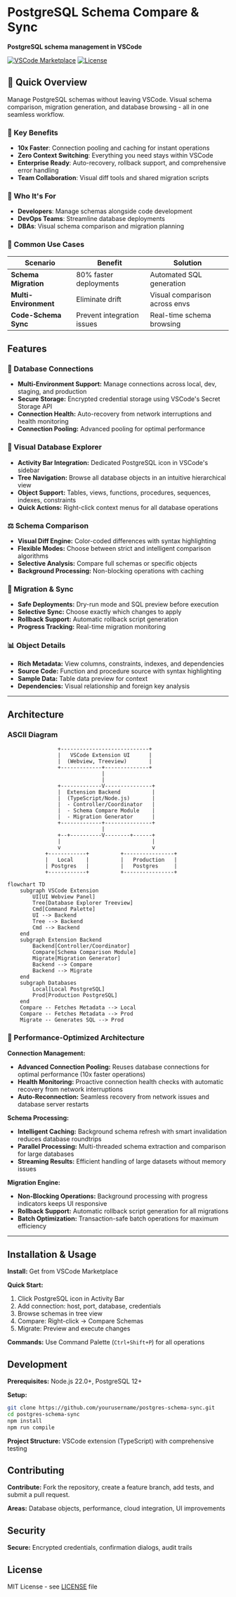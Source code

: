 # PostgreSQL Schema Compare & Sync

**PostgreSQL schema management in VSCode**

[![VSCode Marketplace](https://img.shields.io/badge/VSCode-Marketplace-orange.svg)](https://marketplace.visualstudio.com/vscode)
[![License](https://img.shields.io/badge/license-MIT-green.svg)](LICENSE)

## 🚀 Quick Overview

Manage PostgreSQL schemas without leaving VSCode. Visual schema comparison, migration generation, and database browsing - all in one seamless workflow.

### 🎯 Key Benefits

- **10x Faster**: Connection pooling and caching for instant operations
- **Zero Context Switching**: Everything you need stays within VSCode
- **Enterprise Ready**: Auto-recovery, rollback support, and comprehensive error handling
- **Team Collaboration**: Visual diff tools and shared migration scripts

### 👥 Who It's For

- **Developers**: Manage schemas alongside code development
- **DevOps Teams**: Streamline database deployments
- **DBAs**: Visual schema comparison and migration planning

### 💼 Common Use Cases

| Scenario | Benefit | Solution |
|----------|---------|----------|
| **Schema Migration** | 80% faster deployments | Automated SQL generation |
| **Multi-Environment** | Eliminate drift | Visual comparison across envs |
| **Code-Schema Sync** | Prevent integration issues | Real-time schema browsing |

## Features

### 🔗 Database Connections
- **Multi-Environment Support:** Manage connections across local, dev, staging, and production
- **Secure Storage:** Encrypted credential storage using VSCode's Secret Storage API
- **Connection Health:** Auto-recovery from network interruptions and health monitoring
- **Connection Pooling:** Advanced pooling for optimal performance

### 🌳 Visual Database Explorer
- **Activity Bar Integration:** Dedicated PostgreSQL icon in VSCode's sidebar
- **Tree Navigation:** Browse all database objects in an intuitive hierarchical view
- **Object Support:** Tables, views, functions, procedures, sequences, indexes, constraints
- **Quick Actions:** Right-click context menus for all database operations

### ⚖️ Schema Comparison
- **Visual Diff Engine:** Color-coded differences with syntax highlighting
- **Flexible Modes:** Choose between strict and intelligent comparison algorithms
- **Selective Analysis:** Compare full schemas or specific objects
- **Background Processing:** Non-blocking operations with caching

### 🔄 Migration & Sync
- **Safe Deployments:** Dry-run mode and SQL preview before execution
- **Selective Sync:** Choose exactly which changes to apply
- **Rollback Support:** Automatic rollback script generation
- **Progress Tracking:** Real-time migration monitoring

### 📊 Object Details
- **Rich Metadata:** View columns, constraints, indexes, and dependencies
- **Source Code:** Function and procedure source with syntax highlighting
- **Sample Data:** Table data preview for context
- **Dependencies:** Visual relationship and foreign key analysis

---

## Architecture

### ASCII Diagram

```
                +----------------------------+
                |   VSCode Extension UI      |
                |  (Webview, Treeview)       |
                +-------------+--------------+
                              |
                              |
                +-------------V---------------+
                |  Extension Backend          |
                |  (TypeScript/Node.js)       |
                |  - Controller/Coordinator   |
                |  - Schema Compare Module    |
                |  - Migration Generator      |
                +-------------+---------------+
                              |
                +--+----------V--------+------+
                |                             |
                v                             v
            +------------+          +----------------+
            |   Local    |          |   Production   |
            | Postgres   |          |   Postgres     |
            +------------+          +----------------+
```

```
flowchart TD
    subgraph VSCode Extension
        UI[UI Webview Panel]
        Tree[Database Explorer Treeview]
        Cmd[Command Palette]
        UI --> Backend
        Tree --> Backend
        Cmd --> Backend
    end
    subgraph Extension Backend
        Backend[Controller/Coordinator]
        Compare[Schema Comparison Module]
        Migrate[Migration Generator]
        Backend --> Compare
        Backend --> Migrate
    end
    subgraph Databases
        Local[Local PostgreSQL]
        Prod[Production PostgreSQL]
    end
    Compare -- Fetches Metadata --> Local
    Compare -- Fetches Metadata --> Prod
    Migrate -- Generates SQL --> Prod
```

### 🚀 Performance-Optimized Architecture

**Connection Management:**
- **Advanced Connection Pooling:** Reuses database connections for optimal performance (10x faster operations)
- **Health Monitoring:** Proactive connection health checks with automatic recovery from network interruptions
- **Auto-Reconnection:** Seamless recovery from network issues and database server restarts

**Schema Processing:**
- **Intelligent Caching:** Background schema refresh with smart invalidation reduces database roundtrips
- **Parallel Processing:** Multi-threaded schema extraction and comparison for large databases
- **Streaming Results:** Efficient handling of large datasets without memory issues

**Migration Engine:**
- **Non-Blocking Operations:** Background processing with progress indicators keeps UI responsive
- **Rollback Support:** Automatic rollback script generation for all migrations
- **Batch Optimization:** Transaction-safe batch operations for maximum efficiency

---

## Installation & Usage

**Install:** Get from VSCode Marketplace

**Quick Start:**
1. Click PostgreSQL icon in Activity Bar
2. Add connection: host, port, database, credentials
3. Browse schemas in tree view
4. Compare: Right-click → Compare Schemas
5. Migrate: Preview and execute changes

**Commands:** Use Command Palette (`Ctrl+Shift+P`) for all operations

## Development

**Prerequisites:** Node.js 22.0+, PostgreSQL 12+

**Setup:**
```bash
git clone https://github.com/yourusername/postgres-schema-sync.git
cd postgres-schema-sync
npm install
npm run compile
```

**Project Structure:** VSCode extension (TypeScript) with comprehensive testing

## Contributing

**Contribute:** Fork the repository, create a feature branch, add tests, and submit a pull request.

**Areas:** Database objects, performance, cloud integration, UI improvements

## Security

**Secure:** Encrypted credentials, confirmation dialogs, audit trails

## License

MIT License - see [LICENSE](LICENSE) file
